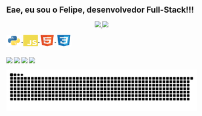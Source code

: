 ## Eae, eu sou o Felipe, desenvolvedor Full-Stack!!!
<div align="center">
  <a href="https://github.com/flpente">
  <img height="180em"  src="https://github-readme-stats.vercel.app/api?username=flpente&show_icons=true&theme=tokyonight&include_all_commits=true&count_private=true"/>
  <img height="180em" src="https://github-readme-stats.vercel.app/api/top-langs/?username=flpente&layout=compact&langs_count=7&theme=tokyonight"/>
</div>
<div style="display: inline_block"><br>
  <img align="center" alt="flpente-Python" height="30" width="40" src="https://raw.githubusercontent.com/devicons/devicon/master/icons/python/python-original.svg">
  <img align="center" alt="flpente-Js" height="30" width="40" src="https://raw.githubusercontent.com/devicons/devicon/master/icons/javascript/javascript-plain.svg">
  <img align="center" alt="flpente-HTML" height="30" width="40" src="https://raw.githubusercontent.com/devicons/devicon/master/icons/html5/html5-original.svg">
  <img align="center" alt="flpente-CSS" height="30" width="40" src="https://raw.githubusercontent.com/devicons/devicon/master/icons/css3/css3-original.svg">
  
  ##
 
<div> 
  <a href="https://instagram.com/felipe_nas_fonseca/" target="_blank"><img src="https://img.shields.io/badge/-Instagram-%23E4405F?style=for-the-badge&logo=instagram&logoColor=white" target="_blank"></a>
 	<a href="https://www.twitch.tv/flpente" target="_blank"><img src="https://img.shields.io/badge/Twitch-9146FF?style=for-the-badge&logo=twitch&logoColor=white" target="_blank"></a>
  <a href = "mailto:contatofelipenas@gmail.com"><img src="https://img.shields.io/badge/-Gmail-%23333?style=for-the-badge&logo=gmail&logoColor=white" target="_blank"></a>
  <a href="https://www.linkedin.com/in/felipe-nascimento-b5611519a" target="_blank"><img src="https://img.shields.io/badge/-LinkedIn-%230077B5?style=for-the-badge&logo=linkedin&logoColor=white" target="_blank"></a> 
 
  ![Snake animation](https://github.com/flpente/flpente/blob/output/github-contribution-grid-snake.svg)
 
</div>
